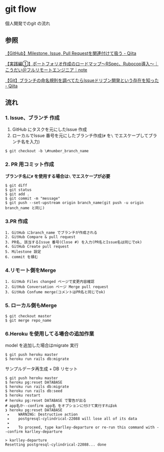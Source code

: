 # git flow

個人開発でのgit の流れ

## 参照

[【GitHub】Milestone, Issue, Pull Requestを関連付けて扱う \- Qiita](https://qiita.com/kodai_0122/items/18f7faa80f0302244c51)

[【実践編①】ポートフォリオ作成のロードマップ〜RSpec、Rubocop導入〜｜こうだい＠フルリモートエンジニア｜note](https://note.com/kodai_0122/n/n109e4aff8643)

[【Git】ブランチの命名規則を調べてたらIssueドリブン開発という存在を知った \- Qiita](https://qiita.com/c6tower/items/fe2aa4ecb78bef69928f)

## 流れ

### 1. Issue、ブランチ 作成

1. GitHub にタスクを元にしたIssue 作成
2. ローカルでIssue 番号を元にしたブランチ作成(`#` を`\` でエスケープしてブランチ名を入力)

```
$ git checkout -b \#number_branch_name

```

### 2. PR 用コミット作成

**ブランチ名に`#` を使用する場合は`\` でエスケープが必要**

```Shell
$ git diff
$ git status
$ git add .
$ git commit -m "message"
$ git push --set-upstream origin branch_name(git push -u origin branch_name と同じ)
```

### 3.PR 作成

```
1. GitHub にbranch_name でブランチが作成される
2. GitHub Compare & pull request
3. PR名, 該当するIssue 番号(Close #) を入力(PR名とIssue名は同じでok)
4. GitHub Create pull request
5. Milestone 設定
6. commit を積む
```

### 4.リモート側をMerge

```
1. GitHub Files changed ページで変更内容確認
2. GitHub Conversation ページ Merge pull request
3. GitHub Confume merge(コメントはPR名と同じでok)
```

### 5. ローカル側もMerge

```Shell
$ git checkout master
$ git merge repo_name
```

### 6.Heroku を使用してる場合の追加作業

model を追加した場合はmigrate 実行

```Shell
$ git push heroku master
$ heroku run rails db:migrate
```

サンプルデータ再生成 + DB リセット

```Shell
$ git push heroku master
$ heroku pg:reset DATABASE
$ heroku run rails db:migrate
$ heroku run rails db:seed
$ heroku restart
# heroku pg:reset DATABASE で警告が出る
# app名か--confirm app名 をオプションに付けて実行すればok
❯ heroku pg:reset DATABASE
 ▸    WARNING: Destructive action
 ▸    postgresql-cylindrical-22088 will lose all of its data
 ▸
 ▸    To proceed, type karlley-departure or re-run this command with --confirm karlley-departure

> karlley-departure
Resetting postgresql-cylindrical-22088... done
```
